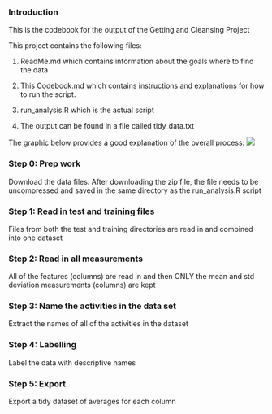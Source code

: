 ### Introduction
This is the codebook for the output of the Getting and Cleansing Project

This project contains the following files:
1. ReadMe.md which contains information about the goals where to find the data

2. This Codebook.md which contains instructions and explanations for how to run the script.

3. run_analysis.R which is the actual script

4. The output can be found in a file called tidy_data.txt

The graphic below provides a good explanation of the overall process:
![]("./project_img.png")


### Step 0: Prep work
Download the data files. After downloading the zip file, the file needs to be uncompressed and saved in the same directory as the run_analysis.R script

### Step 1: Read in test and training files
Files from both the test and training directories are read in and combined into one dataset

### Step 2: Read in all measurements
All of the features (columns) are read in and then ONLY the mean and std deviation measurements (columns) are kept

### Step 3: Name the activities in the data set
Extract the names of all of the activities in the dataset

### Step 4: Labelling
Label the data with descriptive names

### Step 5: Export
Export a tidy dataset of averages for each column

